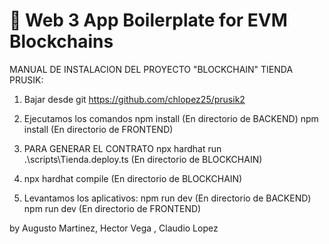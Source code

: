 # 🚀 Web 3 App Boilerplate for EVM Blockchains
MANUAL DE INSTALACION DEL PROYECTO "BLOCKCHAIN" TIENDA PRUSIK:

1) Bajar desde git
   https://github.com/chlopez25/prusik2

2) Ejecutamos los comandos
   npm install (En directorio de BACKEND)
   npm install (En directorio de FRONTEND)

3) PARA GENERAR EL CONTRATO
   npx hardhat run .\scripts\Tienda.deploy.ts (En directorio de BLOCKCHAIN)

4) npx hardhat compile (En directorio de BLOCKCHAIN)

5) Levantamos los aplicativos:
   npm run dev (En directorio de BACKEND)
   npm run dev (En directorio de FRONTEND)

by Augusto Martinez, Hector Vega , Claudio Lopez 
